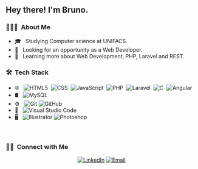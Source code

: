 <!-- <img src="https://raw.githubusercontent.com/AVS1508/AVS1508/master/assets/Aditya%20Vikram%20Singh%20Banner.png"> -->

<h2> Hey there! I'm Bruno.</h2>

<h3> 👨🏻‍💻 &nbsp;About Me </h3>

- 🎓 &nbsp; Studying Computer science at UNIFACS.
- 💼 &nbsp; Looking for an opportunity as a Web Developer.
- 🌱 &nbsp; Learning more about Web Development, PHP, Laravel and REST.

<h3> 🛠 &nbsp;Tech Stack</h3>


- 🌐 &nbsp;
  ![HTML5](https://img.shields.io/badge/-HTML5-333333?style=flat&logo=HTML5)&nbsp;
  ![CSS](https://img.shields.io/badge/-CSS-333333?style=flat&logo=CSS3&logoColor=1572B6)&nbsp;
  ![JavaScript](https://img.shields.io/badge/-JavaScript-333333?style=flat&logo=javascript)&nbsp;
  ![PHP](https://img.shields.io/badge/-PHP-333333?style=flat&logo=PHP&logoColor=563D7C)&nbsp;
  ![Laravel](https://img.shields.io/badge/-Laravel-333333?style=flat&logo=LARAVEL&logoColor=00599C)&nbsp;
  ![C](https://img.shields.io/badge/-C-333333?style=flat&logo=C&logoColor=A8B9CC)&nbsp;
  ![Angular](https://img.shields.io/badge/-Angular-333333?style=flat&logo=ANGULAR&logoColor=00599C)&nbsp;
- 🛢 &nbsp;
  ![MySQL](https://img.shields.io/badge/-MySQL-333333?style=flat&logo=mysql)
- ⚙️ &nbsp;
  ![Git](https://img.shields.io/badge/-Git-333333?style=flat&logo=git)
  ![GitHub](https://img.shields.io/badge/-GitHub-333333?style=flat&logo=github)
- 🔧 &nbsp;
  ![Visual Studio Code](https://img.shields.io/badge/-Visual%20Studio%20Code-333333?style=flat&logo=visual-studio-code&logoColor=007ACC)
- 🖥 &nbsp;
  ![Illustrator](https://img.shields.io/badge/-Illustrator-333333?style=flat&logo=adobe-illustrator)
  ![Photoshop](https://img.shields.io/badge/-Photoshop-333333?style=flat&logo=adobe-photoshop)

<br/>

<h3> 🤝🏻 &nbsp;Connect with Me </h3>

<p align="center">
<a href="https://www.linkedin.com/in/bruno-kauan/"><img alt="LinkedIn" src="https://img.shields.io/badge/LinkedIn-Bruno%20Kauan-blue?style=flat-square&logo=linkedin"></a>
<a href="mailto:b.alves.amaral@gmail.com"><img alt="Email" src="https://img.shields.io/badge/Email-b.alves.amaral@gmail.com-blue?style=flat-square&logo=gmail"></a>
</p>
